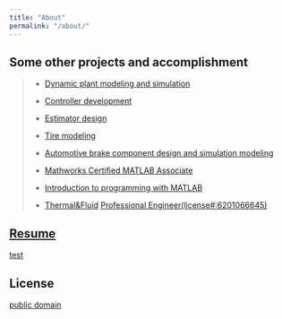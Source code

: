 ```yaml
---
title: "About"
permalink: "/about/"
---
```

## Some other projects and accomplishment

>- [Dynamic plant modeling and simulation](http://proceedings.asmedigitalcollection.asme.org/proceeding.aspx?articleid=1602706)
>
>- [Controller development](https://ieeexplore.ieee.org/document/4357200/?reload=true)
>
>- [Estimator design](https://drive.google.com/file/d/0B1duByb9ynfMYXJ5MVZaaFFlSUk/view)
>
>- [Tire modeling](https://drive.google.com/file/d/0B1duByb9ynfMby1BT2s4dHJnYUE/view)
>
>- [Automotive brake component design and simulation modeling](https://drive.google.com/file/d/0B-YBNZLEh-eSTGlkT2ZUb0d0bFE/view)
>
>- [Mathworks Certified MATLAB Associate](https://drive.google.com/open?id=0B-YBNZLEh-eSeEJhdWVpamRvejNvSjZQVXR6eEMtalM0Z1p3)
>
>- [Introduction to programming with MATLAB](https://www.coursera.org/account/accomplishments/certificate/E8S5C4QJPH8V)
>
>- [Thermal&Fluid](https://ncees.org/wp-content/uploads/PE-Mech_Thermal-Apr-2017.pdf)  [Professional Engineer(license#:6201066645)](https://account.ncees.org/rn/1659426-1032221-e6515b2)
>

## [Resume](https://rpubs.com/seokleeuk/758539)
[test](https://htmlpreview.github.io/?https://github.com/SeokLeeUS/seokleeus.github.io/blob/master/_images/Seok_Lee_Resume_R.html)

## License

[public domain](http://unlicense.org/)

